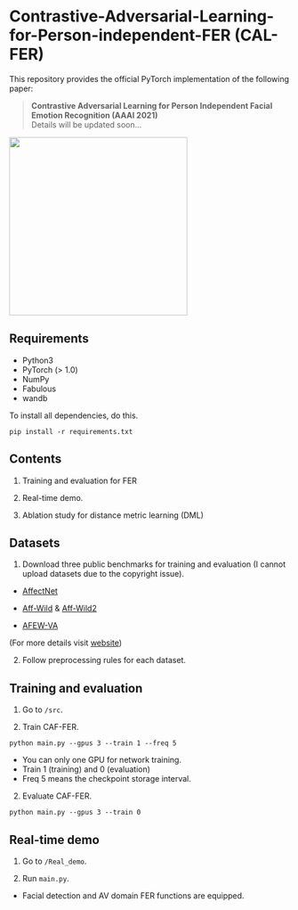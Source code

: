# Contrastive-Adversarial-Learning-for-Person-independent-FER (CAL-FER)
This repository provides the official PyTorch implementation of the following paper:

> **Contrastive Adversarial Learning for Person Independent Facial Emotion Recognition (AAAI 2021)**<br>
> Details will be updated soon...

<img src="https://github.com/kdhht2334/Contrastive-Adversarial-Learning-FER/blob/main/Real_demo/demo_FER.gif" height="320"/>

## Requirements

- Python3
- PyTorch (> 1.0)
- NumPy
- Fabulous
- wandb

To install all dependencies, do this.

```
pip install -r requirements.txt
```


## Contents

1. Training and evaluation for FER

2. Real-time demo.

3. Ablation study for distance metric learning (DML)



## Datasets

1. Download three public benchmarks for training and evaluation (I cannot upload datasets due to the copyright issue).

  - [AffectNet](http://mohammadmahoor.com/affectnet/)
 
  - [Aff-Wild](https://ibug.doc.ic.ac.uk/resources/first-affect-wild-challenge/) & [Aff-Wild2](https://ibug.doc.ic.ac.uk/resources/aff-wild2/)
 
  - [AFEW-VA](https://ibug.doc.ic.ac.uk/resources/afew-va-database/)
 
 (For more details visit [website](https://ibug.doc.ic.ac.uk/))

2. Follow preprocessing rules for each dataset.


## Training and evaluation

1. Go to `/src`.

2. Train CAF-FER.

```
python main.py --gpus 3 --train 1 --freq 5
```
  - You can only one GPU for network training.
  - Train 1 (training) and 0 (evaluation)
  - Freq 5 means the checkpoint storage interval.
  
2. Evaluate CAF-FER.

```
python main.py --gpus 3 --train 0
```


## Real-time demo

1. Go to `/Real_demo`.

2. Run `main.py`.

  - Facial detection and AV domain FER functions are equipped.





